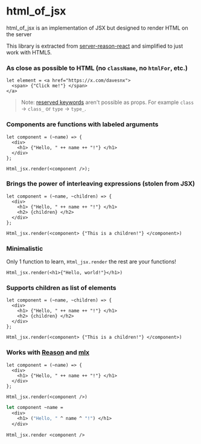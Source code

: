 # html_of_jsx

html_of_jsx is an implementation of JSX but designed to render HTML on the server

This library is extracted from [server-reason-react](https://github.com/ml-in-barcelona/server-reason-react) and simplified to just work with HTML5.

### As close as possible to HTML (no `className`, no `htmlFor`, etc.)

```reason
let element = <a href="https://x.com/davesnx">
  <span> {"Click me!"} </span>
</a>
```

> Note: [reserved keywords](https://v2.ocaml.org/manual/lex.html#sss:keywords) aren't possible as props. For example `class` -> `class_` or `type` -> `type_`.

### Components are functions with labeled arguments

```reason
let component = (~name) => {
  <div>
    <h1> {"Hello, " ++ name ++ "!"} </h1>
  </div>
};

Html_jsx.render(<component />);
```

### Brings the power of interleaving expressions (stolen from JSX)

```reason
let component = (~name, ~children) => {
  <div>
    <h1> {"Hello, " ++ name ++ "!"} </h1>
    <h2> {children} </h2>
  </div>
};

Html_jsx.render(<component> {"This is a children!"} </component>)
```

### Minimalistic

Only 1 function to learn, `Html_jsx.render` the rest are your functions!

```reason
Html_jsx.render(<h1>{"Hello, world!"}</h1>)
```

### Supports children as list of elements

```reason
let component = (~name, ~children) => {
  <div>
    <h1> {"Hello, " ++ name ++ "!"} </h1>
    <h2> {children} </h2>
  </div>
};

Html_jsx.render(<component> {"This is a children!"} </component>)
```

### Works with [Reason](https://reasonml.github.io/) and [mlx](https://github.com/andreypopp/mlx)

```reason
let component = (~name) => {
  <div>
    <h1> {"Hello, " ++ name ++ "!"} </h1>
  </div>
};

Html_jsx.render(<component />)
```

```ml
let component ~name =
  <div>
    <h1> ("Hello, " ^ name ^ "!") </h1>
  </div>

Html_jsx.render <component />
```
